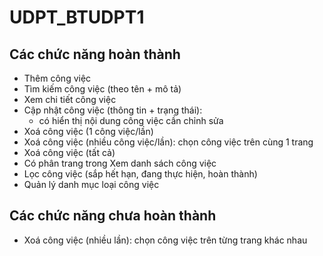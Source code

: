 # UDPT_BTUDPT1

## Các chức năng hoàn thành

-   Thêm công việc
-   Tìm kiếm công việc (theo tên + mô tả)
-   Xem chi tiết công việc
-   Cập nhật công việc (thông tin + trạng thái):
    -   có hiển thị nội dung công việc cần chỉnh sửa
-   Xoá công việc (1 công việc/lần)
-   Xoá công việc (nhiều công việc/lần): chọn công việc trên cùng 1 trang
-   Xoá công việc (tất cả)
-   Có phân trang trong Xem danh sách công việc
-   Lọc công việc (sắp hết hạn, đang thực hiện, hoàn thành)
-   Quản lý danh mục loại công việc

## Các chức năng chưa hoàn thành

-   Xoá công việc (nhiều lần): chọn công việc trên từng trang khác nhau
